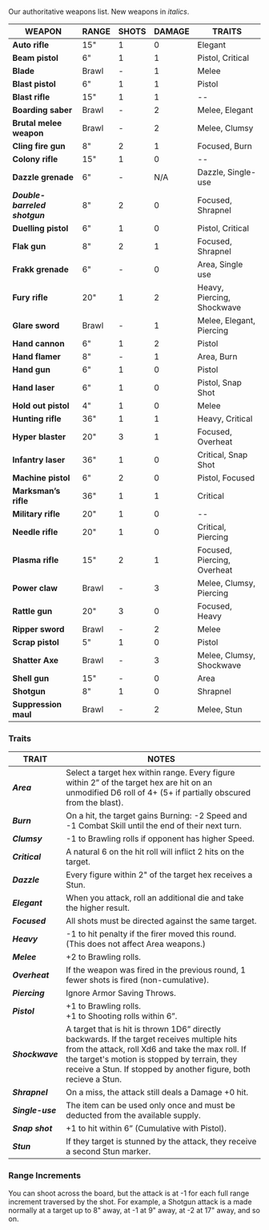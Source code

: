 Our authoritative weapons list. New weapons in *italics*.

| WEAPON                        | RANGE | SHOTS | DAMAGE | TRAITS                      |
| ----------------------------- | ----- | ----- | ------ | --------------------------- |
| **Auto rifle**                | 15"   | 1     | 0      | Elegant                     |
| **Beam pistol**               | 6"    | 1     | 1      | Pistol, Critical            |
| **Blade**                     | Brawl | -     | 1      | Melee                       |
| **Blast pistol**              | 6"    | 1     | 1      | Pistol                      |
| **Blast rifle**               | 15"   | 1     | 1      | --                          |
| **Boarding saber**            | Brawl | -     | 2      | Melee, Elegant              |
| **Brutal melee weapon**       | Brawl | -     | 2      | Melee, Clumsy               |
| **Cling fire gun**            | 8"    | 2     | 1      | Focused, Burn               |
| **Colony rifle**              | 15"   | 1     | 0      | --                          |
| **Dazzle grenade**            | 6"    | -     | N/A    | Dazzle, Single-use          |
| ***Double-barreled shotgun*** | 8"    | 2     | 0      | Focused, Shrapnel           |
| **Duelling pistol**           | 6"    | 1     | 0      | Pistol, Critical            |
| **Flak gun**                  | 8"    | 2     | 1      | Focused, Shrapnel           |
| **Frakk grenade**             | 6"    | -     | 0      | Area, Single use            |
| **Fury rifle**                | 20"   | 1     | 2      | Heavy, Piercing, Shockwave  |
| **Glare sword**               | Brawl | -     | 1      | Melee, Elegant, Piercing    |
| **Hand cannon**               | 6"    | 1     | 2      | Pistol                      |
| **Hand flamer**               | 8"    | -     | 1      | Area, Burn                  |
| **Hand gun**                  | 6"    | 1     | 0      | Pistol                      |
| **Hand laser**                | 6"    | 1     | 0      | Pistol, Snap Shot           |
| **Hold out pistol**           | 4"    | 1     | 0      | Melee                       |
| **Hunting rifle**             | 36"   | 1     | 1      | Heavy, Critical             |
| **Hyper blaster**             | 20"   | 3     | 1      | Focused, Overheat           |
| **Infantry laser**            | 36"   | 1     | 0      | Critical, Snap Shot         |
| **Machine pistol**            | 6"    | 2     | 0      | Pistol, Focused             |
| **Marksman’s rifle**          | 36"   | 1     | 1      | Critical                    |
| **Military rifle**            | 20"   | 1     | 0      | --                          |
| **Needle rifle**              | 20"   | 1     | 0      | Critical, Piercing          |
| **Plasma rifle**              | 15"   | 2     | 1      | Focused, Piercing, Overheat |
| **Power claw**                | Brawl | -     | 3      | Melee, Clumsy, Piercing     |
| **Rattle gun**                | 20"   | 3     | 0      | Focused, Heavy              |
| **Ripper sword**              | Brawl | -     | 2      | Melee                       |
| **Scrap pistol**              | 5"    | 1     | 0      | Pistol                      |
| **Shatter Axe**               | Brawl | -     | 3      | Melee, Clumsy, Shockwave    |
| **Shell gun**                 | 15"   | -     | 0      | Area                        |
| **Shotgun**                   | 8"    | 1     | 0      | Shrapnel                    |
| **Suppression maul**          | Brawl | -     | 2      | Melee, Stun                 |

### Traits

| TRAIT            | NOTES                                                                                                                                                                                                                                                                 |
| ---------------- | --------------------------------------------------------------------------------------------------------------------------------------------------------------------------------------------------------------------------------------------------------------------- |
| ***Area***       | Select a target hex within range. Every figure within 2” of the target hex are hit on an unmodified D6 roll of 4+ (5+ if partially obscured from the blast).                                                                                                          |
| ***Burn***       | On a hit, the target gains Burning: -2 Speed and -1 Combat Skill until the end of their next turn.                                                                                                                                                                    |
| ***Clumsy***     | -1 to Brawling rolls if opponent has higher Speed.                                                                                                                                                                                                                    |
| ***Critical***   | A natural 6 on the hit roll will inflict 2 hits on the target.                                                                                                                                                                                                        |
| ***Dazzle***     | Every figure within 2" of the target hex receives a Stun.                                                                                                                                                                                                             |
| ***Elegant***    | When you attack, roll an additional die and take the higher result.                                                                                                                                                                                                   |
| ***Focused***    | All shots must be directed against the same target.                                                                                                                                                                                                                   |
| ***Heavy***      | -1 to hit penalty if the firer moved this round.  <br>(This does not affect Area weapons.)                                                                                                                                                                            |
| ***Melee***      | +2 to Brawling rolls.                                                                                                                                                                                                                                                 |
| ***Overheat***   | If the weapon was fired in the previous round, 1 fewer shots is fired (non-cumulative).                                                                                                                                                                               |
| ***Piercing***   | Ignore Armor Saving Throws.                                                                                                                                                                                                                                           |
| ***Pistol***     | +1 to Brawling rolls.  <br>+1 to Shooting rolls within 6”.                                                                                                                                                                                                            |
| ***Shockwave***  | A target that is hit is thrown 1D6” directly backwards.  If the target receives multiple hits from the attack, roll Xd6 and take the max roll. If the target's motion is stopped by terrain, they receive a Stun.  If stopped by another figure, both recieve a Stun. |
| ***Shrapnel***   | On a miss, the attack still deals a Damage +0 hit.                                                                                                                                                                                                                    |
| ***Single-use*** | The item can be used only once and must be deducted from the available supply.                                                                                                                                                                                        |
| ***Snap shot***  | +1 to hit within 6” (Cumulative with Pistol).                                                                                                                                                                                                                         |
| ***Stun***       | If they target is stunned by the attack, they receive a second Stun marker.                                                                                                                                                                                           |

### Range Increments

You can shoot across the board, but the attack is at -1 for each full range increment traversed by the shot.  For example, a Shotgun attack is a made normally at a target up to 8" away, at -1 at 9" away, at -2 at 17" away, and so on.
